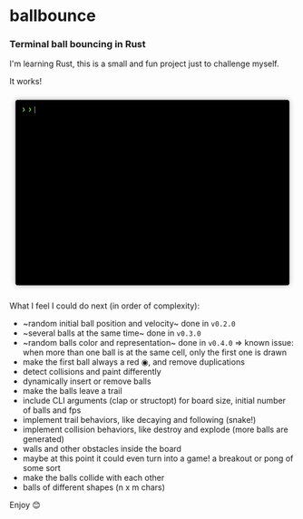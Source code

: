 # ballbounce
### Terminal ball bouncing in Rust

I'm learning Rust, this is a small and fun project just to challenge myself.

It works!

![demo](img/ballbounce.gif)

What I feel I could do next (in order of complexity):

- ~random initial ball position and velocity~ done in `v0.2.0`
- ~several balls at the same time~ done in `v0.3.0`
- ~random balls color and representation~ done in `v0.4.0`
    => known issue: when more than one ball is at the same cell, only the first one is drawn
- make the first ball always a red ◉, and remove duplications
- detect collisions and paint differently
- dynamically insert or remove balls
- make the balls leave a trail
- include CLI arguments (clap or structopt) for board size, initial number of balls and fps
- implement trail behaviors, like decaying and following (snake!)
- implement collision behaviors, like destroy and explode (more balls are generated)
- walls and other obstacles inside the board
- maybe at this point it could even turn into a game! a breakout or pong of some sort
- make the balls collide with each other
- balls of different shapes (n x m chars)

Enjoy 😊
